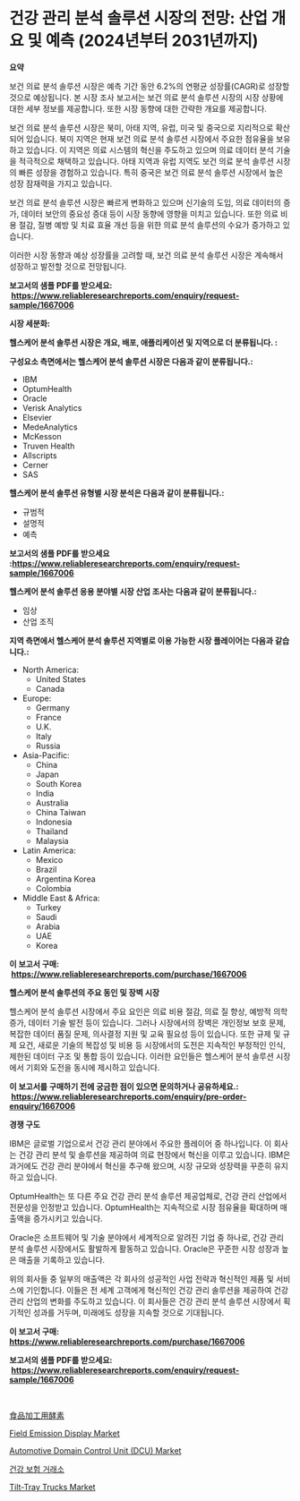 <p><h1>건강 관리 분석 솔루션 시장의 전망: 산업 개요 및 예측 (2024년부터 2031년까지)</h1></p><p><strong>요약</strong></p>
<p><p>보건 의료 분석 솔루션 시장은 예측 기간 동안 6.2%의 연평균 성장률(CAGR)로 성장할 것으로 예상됩니다. 본 시장 조사 보고서는 보건 의료 분석 솔루션 시장의 시장 상황에 대한 세부 정보를 제공합니다. 또한 시장 동향에 대한 간략한 개요를 제공합니다.</p><p>보건 의료 분석 솔루션 시장은 북미, 아태 지역, 유럽, 미국 및 중국으로 지리적으로 확산되어 있습니다. 북미 지역은 현재 보건 의료 분석 솔루션 시장에서 주요한 점유율을 보유하고 있습니다. 이 지역은 의료 시스템의 혁신을 주도하고 있으며 의료 데이터 분석 기술을 적극적으로 채택하고 있습니다. 아태 지역과 유럽 지역도 보건 의료 분석 솔루션 시장의 빠른 성장을 경험하고 있습니다. 특히 중국은 보건 의료 분석 솔루션 시장에서 높은 성장 잠재력을 가지고 있습니다.</p><p>보건 의료 분석 솔루션 시장은 빠르게 변화하고 있으며 신기술의 도입, 의료 데이터의 증가, 데이터 보안의 중요성 증대 등이 시장 동향에 영향을 미치고 있습니다. 또한 의료 비용 절감, 질병 예방 및 치료 효율 개선 등을 위한 의료 분석 솔루션의 수요가 증가하고 있습니다.</p><p>이러한 시장 동향과 예상 성장률을 고려할 때, 보건 의료 분석 솔루션 시장은 계속해서 성장하고 발전할 것으로 전망됩니다.</p></p>
<p><strong>보고서의 샘플 PDF를 받으세요: &nbsp;<a href="https://www.reliableresearchreports.com/enquiry/request-sample/1667006">https://www.reliableresearchreports.com/enquiry/request-sample/1667006</a></strong></p>
<p><strong>시장 세분화:</strong></p>
<p><strong> 헬스케어 분석 솔루션 시장은 개요, 배포, 애플리케이션 및 지역으로 더 분류됩니다. :</strong></p>
<p><strong>구성요소 측면에서는 헬스케어 분석 솔루션 시장은 다음과 같이 분류됩니다.:</strong></p>
<p><ul><li>IBM</li><li>OptumHealth</li><li>Oracle</li><li>Verisk Analytics</li><li>Elsevier</li><li>MedeAnalytics</li><li>McKesson</li><li>Truven Health</li><li>Allscripts</li><li>Cerner</li><li>SAS</li></ul></p>
<p><strong> 헬스케어 분석 솔루션 유형별 시장 분석은 다음과 같이 분류됩니다.:</strong></p>
<p><ul><li>규범적</li><li>설명적</li><li>예측</li></ul></p>
<p><strong>보고서의 샘플 PDF를 받으세요 :<a href="https://www.reliableresearchreports.com/enquiry/request-sample/1667006">https://www.reliableresearchreports.com/enquiry/request-sample/1667006</a></strong></p>
<p><strong> 헬스케어 분석 솔루션 응용 분야별 시장 산업 조사는 다음과 같이 분류됩니다.:</strong></p>
<p><ul><li>임상</li><li>산업 조직</li></ul></p>
<p><strong>지역 측면에서 헬스케어 분석 솔루션 지역별로 이용 가능한 시장 플레이어는 다음과 같습니다.:</strong></p>
<p><ul>
    <li>
        North America:
        <ul>
            <li>United States</li>
            <li>Canada</li>
        </ul>
    </li>
    <li>
        Europe:
        <ul>
            <li>Germany</li>
            <li>France</li>
            <li>U.K.</li>
            <li>Italy</li>
            <li>Russia</li>
        </ul>
    </li>
    <li>
        Asia-Pacific:
        <ul>
            <li>China</li>
            <li>Japan</li>
            <li>South Korea</li>
            <li>India</li>
            <li>Australia</li>
            <li>China Taiwan</li>
            <li>Indonesia</li>
            <li>Thailand</li>
            <li>Malaysia</li>
        </ul>
    </li>
    <li>
        Latin America:
        <ul>
            <li>Mexico</li>
            <li>Brazil</li>
            <li>Argentina Korea</li>
            <li>Colombia</li>
        </ul>
    </li>
    <li>
        Middle East & Africa:
        <ul>
            <li>Turkey</li>
            <li>Saudi</li>
            <li>Arabia</li>
            <li>UAE</li>
            <li>Korea</li>
        </ul>
    </li>
    </ul></p>
<p><strong>이 보고서 구매: &nbsp;<a href="https://www.reliableresearchreports.com/purchase/1667006">https://www.reliableresearchreports.com/purchase/1667006</a></strong></p>
<p><strong>헬스케어 분석 솔루션의 주요 동인 및 장벽 시장</strong></p>
<p><p>헬스케어 분석 솔루션 시장에서 주요 요인은 의료 비용 절감, 의료 질 향상, 예방적 의학 증가, 데이터 기술 발전 등이 있습니다. 그러나 시장에서의 장벽은 개인정보 보호 문제, 복잡한 데이터 품질 문제, 의사결정 지원 및 교육 필요성 등이 있습니다. 또한 규제 및 규제 요건, 새로운 기술의 복잡성 및 비용 등 시장에서의 도전은 지속적인 부정적인 인식, 제한된 데이터 구조 및 통합 등이 있습니다. 이러한 요인들은 헬스케어 분석 솔루션 시장에서 기회와 도전을 동시에 제시하고 있습니다.</p></p>
<p><strong>이 보고서를 구매하기 전에 궁금한 점이 있으면 문의하거나 공유하세요.: &nbsp;<a href="https://www.reliableresearchreports.com/enquiry/pre-order-enquiry/1667006">https://www.reliableresearchreports.com/enquiry/pre-order-enquiry/1667006</a></strong></p>
<p><strong>경쟁 구도</strong></p>
<p><p>IBM은 글로벌 기업으로서 건강 관리 분야에서 주요한 플레이어 중 하나입니다. 이 회사는 건강 관리 분석 및 솔루션을 제공하여 의료 현장에서 혁신을 이루고 있습니다. IBM은 과거에도 건강 관리 분야에서 혁신을 추구해 왔으며, 시장 규모와 성장력을 꾸준히 유지하고 있습니다.</p><p>OptumHealth는 또 다른 주요 건강 관리 분석 솔루션 제공업체로, 건강 관리 산업에서 전문성을 인정받고 있습니다. OptumHealth는 지속적으로 시장 점유율을 확대하며 매출액을 증가시키고 있습니다.</p><p>Oracle은 소프트웨어 및 기술 분야에서 세계적으로 알려진 기업 중 하나로, 건강 관리 분석 솔루션 시장에서도 활발하게 활동하고 있습니다. Oracle은 꾸준한 시장 성장과 높은 매출을 기록하고 있습니다.</p><p>위의 회사들 중 일부의 매출액은 각 회사의 성공적인 사업 전략과 혁신적인 제품 및 서비스에 기인합니다. 이들은 전 세계 고객에게 혁신적인 건강 관리 솔루션을 제공하여 건강 관리 산업의 변화를 주도하고 있습니다. 이 회사들은 건강 관리 분석 솔루션 시장에서 획기적인 성과를 거두며, 미래에도 성장을 지속할 것으로 기대됩니다.</p></p>
<p><strong>이 보고서 구매: &nbsp; <a href="https://www.reliableresearchreports.com/purchase/1667006">https://www.reliableresearchreports.com/purchase/1667006</a></strong></p>
<p><strong>보고서의 샘플 PDF를 받으세요: &nbsp;<a href="https://www.reliableresearchreports.com/enquiry/request-sample/1667006">https://www.reliableresearchreports.com/enquiry/request-sample/1667006</a></strong><strong></strong></p>
<p>&nbsp;</p>
<p><p><a href="https://medium.com/@gregoriookeefe2023/%E9%A3%9F%E5%93%81%E5%8A%A0%E5%B7%A5%E7%94%A8%E9%85%B5%E7%B4%A0%E3%81%AE%E5%B8%82%E5%A0%B4%E5%8B%95%E5%90%91%E3%81%A8%E5%B8%82%E5%A0%B4%E5%88%86%E6%9E%90%E3%81%AF-2024%E5%B9%B4%E3%81%8B%E3%82%892031%E5%B9%B4%E3%81%BE%E3%81%A7%E3%81%AE%E4%BA%88%E6%B8%AC%E3%81%8C%E3%81%95%E3%82%8C%E3%81%A6%E3%81%84%E3%81%BE%E3%81%99-01ac4a4c5a54">食品加工用酵素</a></p><p><a href="https://github.com/vimar16th/Market-Research-Report-List-3/blob/main/field-emission-display-market.md">Field Emission Display Market</a></p><p><a href="https://issuu.com/reportprime-2/docs/automotive-domain-control-unit-dcu-market-size-203">Automotive Domain Control Unit (DCU) Market</a></p><p><a href="https://github.com/KellyLyncyh543964/Market-Research-Report-List-1/blob/main/103038514354.md">건강 보험 거래소</a></p><p><a href="https://issuu.com/reportprime-2/docs/tilt-tray-trucks-market-size-2030.pptx">Tilt-Tray Trucks Market</a></p></p>